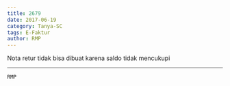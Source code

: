 ```yaml
---
title: 2679
date: 2017-06-19
category: Tanya-SC
tags: E-Faktur
author: RMP
---
```


Nota retur tidak bisa dibuat karena saldo tidak mencukupi

---



`RMP`
